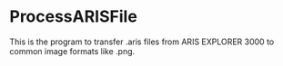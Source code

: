 # ProcessARISFile
This is the program to transfer .aris files from ARIS EXPLORER 3000 to common image formats like .png.
